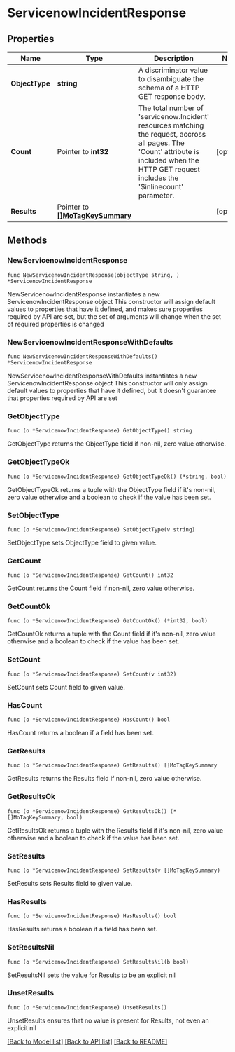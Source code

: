 # ServicenowIncidentResponse

## Properties

Name | Type | Description | Notes
------------ | ------------- | ------------- | -------------
**ObjectType** | **string** | A discriminator value to disambiguate the schema of a HTTP GET response body. | 
**Count** | Pointer to **int32** | The total number of &#39;servicenow.Incident&#39; resources matching the request, accross all pages. The &#39;Count&#39; attribute is included when the HTTP GET request includes the &#39;$inlinecount&#39; parameter. | [optional] 
**Results** | Pointer to [**[]MoTagKeySummary**](MoTagKeySummary.md) |  | [optional] 

## Methods

### NewServicenowIncidentResponse

`func NewServicenowIncidentResponse(objectType string, ) *ServicenowIncidentResponse`

NewServicenowIncidentResponse instantiates a new ServicenowIncidentResponse object
This constructor will assign default values to properties that have it defined,
and makes sure properties required by API are set, but the set of arguments
will change when the set of required properties is changed

### NewServicenowIncidentResponseWithDefaults

`func NewServicenowIncidentResponseWithDefaults() *ServicenowIncidentResponse`

NewServicenowIncidentResponseWithDefaults instantiates a new ServicenowIncidentResponse object
This constructor will only assign default values to properties that have it defined,
but it doesn't guarantee that properties required by API are set

### GetObjectType

`func (o *ServicenowIncidentResponse) GetObjectType() string`

GetObjectType returns the ObjectType field if non-nil, zero value otherwise.

### GetObjectTypeOk

`func (o *ServicenowIncidentResponse) GetObjectTypeOk() (*string, bool)`

GetObjectTypeOk returns a tuple with the ObjectType field if it's non-nil, zero value otherwise
and a boolean to check if the value has been set.

### SetObjectType

`func (o *ServicenowIncidentResponse) SetObjectType(v string)`

SetObjectType sets ObjectType field to given value.


### GetCount

`func (o *ServicenowIncidentResponse) GetCount() int32`

GetCount returns the Count field if non-nil, zero value otherwise.

### GetCountOk

`func (o *ServicenowIncidentResponse) GetCountOk() (*int32, bool)`

GetCountOk returns a tuple with the Count field if it's non-nil, zero value otherwise
and a boolean to check if the value has been set.

### SetCount

`func (o *ServicenowIncidentResponse) SetCount(v int32)`

SetCount sets Count field to given value.

### HasCount

`func (o *ServicenowIncidentResponse) HasCount() bool`

HasCount returns a boolean if a field has been set.

### GetResults

`func (o *ServicenowIncidentResponse) GetResults() []MoTagKeySummary`

GetResults returns the Results field if non-nil, zero value otherwise.

### GetResultsOk

`func (o *ServicenowIncidentResponse) GetResultsOk() (*[]MoTagKeySummary, bool)`

GetResultsOk returns a tuple with the Results field if it's non-nil, zero value otherwise
and a boolean to check if the value has been set.

### SetResults

`func (o *ServicenowIncidentResponse) SetResults(v []MoTagKeySummary)`

SetResults sets Results field to given value.

### HasResults

`func (o *ServicenowIncidentResponse) HasResults() bool`

HasResults returns a boolean if a field has been set.

### SetResultsNil

`func (o *ServicenowIncidentResponse) SetResultsNil(b bool)`

 SetResultsNil sets the value for Results to be an explicit nil

### UnsetResults
`func (o *ServicenowIncidentResponse) UnsetResults()`

UnsetResults ensures that no value is present for Results, not even an explicit nil

[[Back to Model list]](../README.md#documentation-for-models) [[Back to API list]](../README.md#documentation-for-api-endpoints) [[Back to README]](../README.md)


